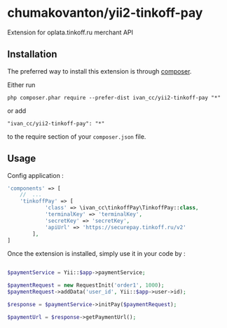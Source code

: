 chumakovanton/yii2-tinkoff-pay
==========================
Extension for oplata.tinkoff.ru merchant API

Installation
------------

The preferred way to install this extension is through [composer](http://getcomposer.org/download/).

Either run

```
php composer.phar require --prefer-dist ivan_cc/yii2-tinkoff-pay "*"
```

or add

```
"ivan_cc/yii2-tinkoff-pay": "*"
```

to the require section of your `composer.json` file.


Usage
-----

Config application :

```php
'components' => [
    //  ...
    'tinkoffPay' => [
            'class' => \ivan_cc\tinkoffPay\TinkoffPay::class,
            'terminalKey' => 'terminalKey',
            'secretKey' => 'secretKey',
            'apiUrl' => 'https://securepay.tinkoff.ru/v2'
        ],
]

```

Once the extension is installed, simply use it in your code by  :

```php

$paymentService = Yii::$app->paymentService;

$paymentRequest = new RequestInit('order1', 1000);
$paymentRequest->addData('user_id', Yii::$app->user->id);

$response = $paymentService->initPay($paymentRequest);

$paymentUrl = $response->getPaymentUrl();

```
